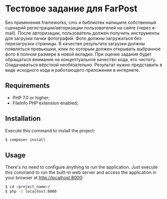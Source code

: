 Тестовое задание для FarPost
========================

Без применения frameworks, cms и библиотек напишите собственный сценарий регистрации/авторизации пользователей на сайте (через e-mail). 
После авторизации, пользователь должен получить инструменты для загрузки пачки фотографий. 
Фото должны загружаться без перезагрузки страницы. 
В качестве результата загрузки должны появляться превьюшки, клик по которым должен открывать выбранное фото в полном размере в новой вкладке. 
При оценке задания будет обращаться внимание на концептуальное качество кода, его чистоту. 
Озадачиваться вёрсткой необязательно. 
Результат нужно представить в виде исходного кода и работающего приложения в интернете.

Requirements
------------

  * PHP 7.0 or higher;
  * FileInfo PHP extension enabled;

Installation
------------

Execute this command to install the project:

```bash
$ composer install
```

Usage
-----

There's no need to configure anything to run the application. Just execute this
command to run the built-in web server and access the application in your
browser at <http://localhost:8000>:

```bash
$ cd <project_name>/
$ php -S localhost:8000
```